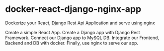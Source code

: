 # docker-react-django-nginx-app
Dockerize your React, Django Rest Api Application and serve using nginx


Create a simple React App.
Create a Django app with Django Rest Framework.
Connect our Django app to MySQL DB.
Integrate our Frontend, Backend and DB with docker.
Finally, use nginx to serve our app.
